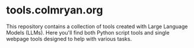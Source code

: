 # tools.colmryan.org

This repository contains a collection of tools created with Large Language Models (LLMs). Here you'll find both Python script tools and single webpage tools designed to help with various tasks.